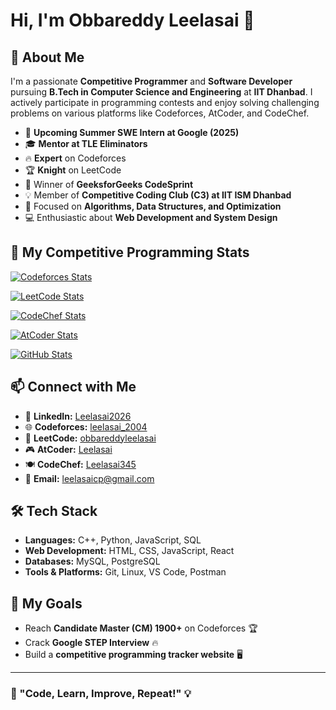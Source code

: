 # Hi, I'm Obbareddy Leelasai 👋

## 🚀 About Me
I'm a passionate **Competitive Programmer** and **Software Developer** pursuing **B.Tech in Computer Science and Engineering** at **IIT Dhanbad**. I actively participate in programming contests and enjoy solving challenging problems on various platforms like Codeforces, AtCoder, and CodeChef.

- 🌟 **Upcoming Summer SWE Intern at Google (2025)**
- 🎓 **Mentor at TLE Eliminators**
- 🔥 **Expert** on Codeforces
- 🏆 **Knight** on LeetCode
- 🎯 Winner of **GeeksforGeeks CodeSprint**
- 💡 Member of **Competitive Coding Club (C3) at IIT ISM Dhanbad**
- 🔬 Focused on **Algorithms, Data Structures, and Optimization**
- 💻 Enthusiastic about **Web Development and System Design**

## 🌟 My Competitive Programming Stats
[![Codeforces Stats](https://codeforces-readme-stats.vercel.app/api/card?username=leelasai_2004&theme=github_dark&disable_animations=false&show_icons=true&force_username=true)](https://codeforces.com/profile/leelasai_2004)

[![LeetCode Stats](https://leetcard.jacoblin.cool/obbareddyleelasai?theme=catppuccinMocha&font=Stylish&ext=contest)](https://leetcode.com/obbareddyleelasai)

[![CodeChef Stats](https://cp-logo.vercel.app/codechef/Leelasai345)](https://www.codechef.com/users/Leelasai345)

[![AtCoder Stats](https://atcoder-readme-stats.vercel.app/api/card?user=Leelasai)](https://atcoder.jp/users/Leelasai)

[![GitHub Stats](https://github-readme-stats.vercel.app/api?username=Leelasai2026&show_icons=true&theme=github_dark)](https://github.com/Leelasai2026)

## 📫 Connect with Me
- 🔗 **LinkedIn:** [Leelasai2026](https://www.linkedin.com/in/Leelasai2026)
- 🌐 **Codeforces:** [leelasai_2004](https://codeforces.com/profile/leelasai_2004)
- 🏅 **LeetCode:** [obbareddyleelasai](https://leetcode.com/obbareddyleelasai)
- 🎮 **AtCoder:** [Leelasai](https://atcoder.jp/users/Leelasai)
- 🍽 **CodeChef:** [Leelasai345](https://www.codechef.com/users/Leelasai345)
- 📧 **Email:** leelasaicp@gmail.com

## 🛠️ Tech Stack
- **Languages:** C++, Python, JavaScript, SQL
- **Web Development:** HTML, CSS, JavaScript, React
- **Databases:** MySQL, PostgreSQL
- **Tools & Platforms:** Git, Linux, VS Code, Postman

## 📌 My Goals
- Reach **Candidate Master (CM) 1900+** on Codeforces 🏆
- Crack **Google STEP Interview** 🔥
- Build a **competitive programming tracker website** 🖥️

---

### 🚀 "Code, Learn, Improve, Repeat!" 💡

